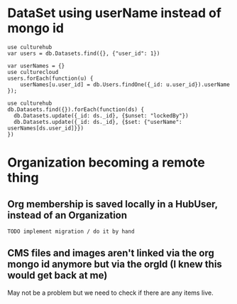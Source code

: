 # DataSet using userName instead of mongo id

    use culturehub
    var users = db.Datasets.find({}, {"user_id": 1})

    var userNames = {}
    use culturecloud
    users.forEach(function(u) {
        userNames[u.user_id] = db.Users.findOne({_id: u.user_id}).userName
    });

    use culturehub
    db.Datasets.find({}).forEach(function(ds) {
      db.Datasets.update({_id: ds._id}, {$unset: "lockedBy"})
      db.Datasets.update({_id: ds._id}, {$set: {"userName": userNames[ds.user_id]}})
    })

# Organization becoming a remote thing

## Org membership is saved locally in a HubUser, instead of an Organization

    TODO implement migration / do it by hand

## CMS files and images aren't linked via the org mongo id anymore but via the orgId (I knew this would get back at me)

May not be a problem but we need to check if there are any items live.